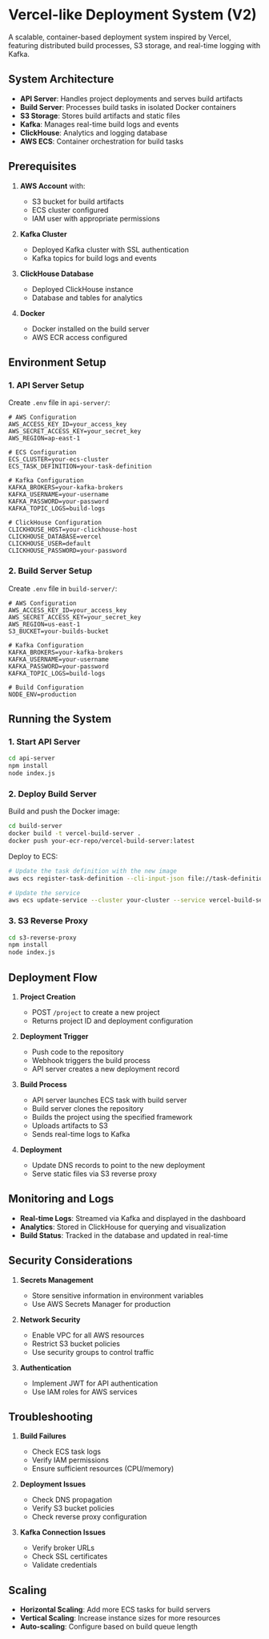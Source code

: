 # Vercel-like Deployment System (V2)

A scalable, container-based deployment system inspired by Vercel, featuring distributed build processes, S3 storage, and real-time logging with Kafka.

## System Architecture

- **API Server**: Handles project deployments and serves build artifacts
- **Build Server**: Processes build tasks in isolated Docker containers
- **S3 Storage**: Stores build artifacts and static files
- **Kafka**: Manages real-time build logs and events
- **ClickHouse**: Analytics and logging database
- **AWS ECS**: Container orchestration for build tasks

## Prerequisites

1. **AWS Account** with:
   - S3 bucket for build artifacts
   - ECS cluster configured
   - IAM user with appropriate permissions

2. **Kafka Cluster**
   - Deployed Kafka cluster with SSL authentication
   - Kafka topics for build logs and events

3. **ClickHouse Database**
   - Deployed ClickHouse instance
   - Database and tables for analytics

4. **Docker**
   - Docker installed on the build server
   - AWS ECR access configured

## Environment Setup

### 1. API Server Setup

Create `.env` file in `api-server/`:

```env
# AWS Configuration
AWS_ACCESS_KEY_ID=your_access_key
AWS_SECRET_ACCESS_KEY=your_secret_key
AWS_REGION=ap-east-1

# ECS Configuration
ECS_CLUSTER=your-ecs-cluster
ECS_TASK_DEFINITION=your-task-definition

# Kafka Configuration
KAFKA_BROKERS=your-kafka-brokers
KAFKA_USERNAME=your-username
KAFKA_PASSWORD=your-password
KAFKA_TOPIC_LOGS=build-logs

# ClickHouse Configuration
CLICKHOUSE_HOST=your-clickhouse-host
CLICKHOUSE_DATABASE=vercel
CLICKHOUSE_USER=default
CLICKHOUSE_PASSWORD=your-password
```

### 2. Build Server Setup

Create `.env` file in `build-server/`:

```env
# AWS Configuration
AWS_ACCESS_KEY_ID=your_access_key
AWS_SECRET_ACCESS_KEY=your_secret_key
AWS_REGION=us-east-1
S3_BUCKET=your-builds-bucket

# Kafka Configuration
KAFKA_BROKERS=your-kafka-brokers
KAFKA_USERNAME=your-username
KAFKA_PASSWORD=your-password
KAFKA_TOPIC_LOGS=build-logs

# Build Configuration
NODE_ENV=production
```

## Running the System

### 1. Start API Server

```bash
cd api-server
npm install
node index.js
```

### 2. Deploy Build Server

Build and push the Docker image:

```bash
cd build-server
docker build -t vercel-build-server .
docker push your-ecr-repo/vercel-build-server:latest
```

Deploy to ECS:
```bash
# Update the task definition with the new image
aws ecs register-task-definition --cli-input-json file://task-definition.json

# Update the service
aws ecs update-service --cluster your-cluster --service vercel-build-service --task-definition your-task-definition --force-new-deployment
```

### 3. S3 Reverse Proxy

```bash
cd s3-reverse-proxy
npm install
node index.js
```

## Deployment Flow

1. **Project Creation**
   - POST `/project` to create a new project
   - Returns project ID and deployment configuration

2. **Deployment Trigger**
   - Push code to the repository
   - Webhook triggers the build process
   - API server creates a new deployment record

3. **Build Process**
   - API server launches ECS task with build server
   - Build server clones the repository
   - Builds the project using the specified framework
   - Uploads artifacts to S3
   - Sends real-time logs to Kafka

4. **Deployment**
   - Update DNS records to point to the new deployment
   - Serve static files via S3 reverse proxy

## Monitoring and Logs

- **Real-time Logs**: Streamed via Kafka and displayed in the dashboard
- **Analytics**: Stored in ClickHouse for querying and visualization
- **Build Status**: Tracked in the database and updated in real-time

## Security Considerations

1. **Secrets Management**
   - Store sensitive information in environment variables
   - Use AWS Secrets Manager for production

2. **Network Security**
   - Enable VPC for all AWS resources
   - Restrict S3 bucket policies
   - Use security groups to control traffic

3. **Authentication**
   - Implement JWT for API authentication
   - Use IAM roles for AWS services

## Troubleshooting

1. **Build Failures**
   - Check ECS task logs
   - Verify IAM permissions
   - Ensure sufficient resources (CPU/memory)

2. **Deployment Issues**
   - Check DNS propagation
   - Verify S3 bucket policies
   - Check reverse proxy configuration

3. **Kafka Connection Issues**
   - Verify broker URLs
   - Check SSL certificates
   - Validate credentials

## Scaling

- **Horizontal Scaling**: Add more ECS tasks for build servers
- **Vertical Scaling**: Increase instance sizes for more resources
- **Auto-scaling**: Configure based on build queue length
